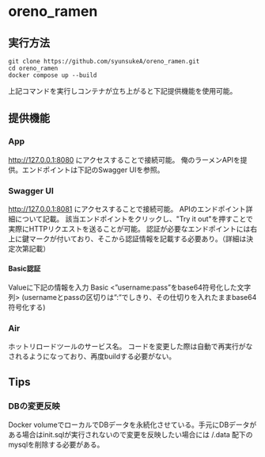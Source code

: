 # oreno_ramen

## 実行方法
```
git clone https://github.com/syunsukeA/oreno_ramen.git
cd oreno_ramen
docker compose up --build
```
上記コマンドを実行しコンテナが立ち上がると下記提供機能を使用可能。
## 提供機能
### App
http://127.0.0.1:8080 にアクセスすることで接続可能。
俺のラーメンAPIを提供。エンドポイントは下記のSwagger UIを参照。

### Swagger UI
http://127.0.0.1:8081 にアクセスすることで接続可能。
APIのエンドポイント詳細について記載。
該当エンドポイントをクリックし、"Try it out"を押すことで実際にHTTPリクエストを送ることが可能。
認証が必要なエンドポイントには右上に鍵マークが付いており、そこから認証情報を記載する必要あり。（詳細は決定次第記載）
#### Basic認証
Valueに下記の情報を入力
Basic <”username:pass”をbase64符号化した文字列>
(usernameとpassの区切りは”:”でしきり、その仕切りを入れたままbase64符号化する)

### Air
ホットリロードツールのサービス名。
コードを変更した際は自動で再実行がなされるようになっており、再度buildする必要がない。

## Tips
### DBの変更反映
Docker volumeでローカルでDBデータを永続化させている。手元にDBデータがある場合はinit.sqlが実行されないので変更を反映したい場合には /.data 配下の mysqlを削除する必要がある。